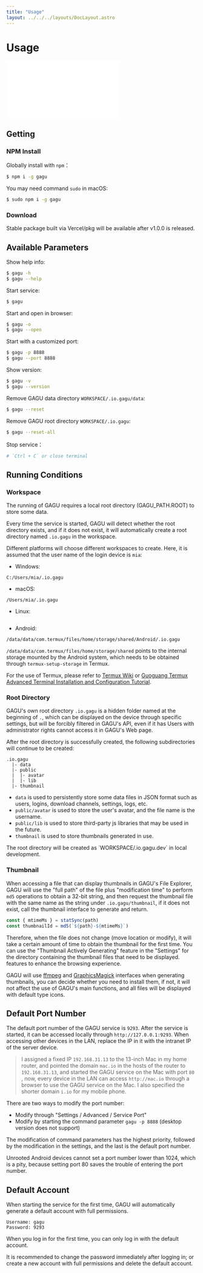```yaml
---
title: "Usage"
layout: ../../../layouts/DocLayout.astro
---
```


# Usage

<iframe
  src="//player.bilibili.com/player.html"
  scrolling="no"
  border="0"
  frameborder="no"
  framespacing="0"
  allowfullscreen="true"
>
</iframe>

## Getting

### NPM Install

Globally install with `npm`：

```sh
$ npm i -g gagu
```

You may need command `sudo` in macOS:

```sh
$ sudo npm i -g gagu
```

### Download

<div class="apply-tip">
Stable package built via Vercel/pkg will be available after v1.0.0 is released.
</div>

## Available Parameters

Show help info:

```sh
$ gagu -h
$ gagu --help
```

Start service:

```sh
$ gagu
```

Start and open in browser:

```sh
$ gagu -o
$ gagu --open
```

Start with a customized port:

```sh
$ gagu -p 8888
$ gagu --port 8888
```

Show version:

```sh
$ gagu -v
$ gagu --version
```

Remove GAGU data directory `WORKSPACE/.io.gagu/data`:

```sh
$ gagu --reset
```

Remove GAGU root directory `WORKSPACE/.io.gagu`:

```sh
$ gagu --reset-all
```

Stop service：

```sh
# `Ctrl + C` or close terminal
```

## Running Conditions

### Workspace

The running of GAGU requires a local root directory (GAGU_PATH.ROOT) to store some data.

Every time the service is started, GAGU will detect whether the root directory exists, and if it does not exist, it will automatically create a root directory named `.io.gagu` in the workspace.

Different platforms will choose different workspaces to create. Here, it is assumed that the user name of the login device is `mia`:

- Windows:

```
C:/Users/mia/.io.gagu
```

- macOS:

```
/Users/mia/.io.gagu
```

- Linux:

```

```

- Android:

```
/data/data/com.termux/files/home/storage/shared/Android/.io.gagu
```

`/data/data/com.termux/files/home/storage/shared` points to the internal storage mounted by the Android system, which needs to be obtained through `termux-setup-storage` in Termux.

For the use of Termux, please refer to [Termux Wiki](https://wiki.termux.com/) or [Guoguang Termux Advanced Terminal Installation and Configuration Tutorial](https://www.sqlsec.com/2018/05/termux.html ).

### Root Directory

GAGU's own root directory `.io.gagu` is a hidden folder named at the beginning of `.`, which can be displayed on the device through specific settings, but will be forcibly filtered in GAGU's API, even if it has Users with administrator rights cannot access it in GAGU's Web page.

After the root directory is successfully created, the following subdirectories will continue to be created:

```
.io.gagu
  |- data
  |- public
  |  |- avatar
  |  |- lib
  |- thumbnail
```

- `data` is used to persistently store some data files in JSON format such as users, logins, download channels, settings, logs, etc.
- `public/avatar` is used to store the user's avatar, and the file name is the username.
- `public/lib` is used to store third-party js libraries that may be used in the future.
- `thumbnail` is used to store thumbnails generated in use.

<div class="apply-tip">
The root directory will be created as `WORKSPACE/.io.gagu.dev` in local development.
</div>

### Thumbnail

When accessing a file that can display thumbnails in GAGU's File Explorer, GAGU will use the "full path" of the file plus "modification time" to perform `md5` operations to obtain a 32-bit string, and then request the thumbnail file with the same name as the string under `.io.gagu/thumbnail`, if it does not exist, call the thumbnail interface to generate and return.

```js
const { mtimeMs } = statSync(path)
const thumbnailId = md5(`${path}-${mtimeMs}`)
```

Therefore, when the file does not change (move location or modify), it will take a certain amount of time to obtain the thumbnail for the first time. You can use the "Thumbnail Actively Generating" feature in the "Settings" for the directory containing the thumbnail files that need to be displayed. features to enhance the browsing experience.

GAGU will use [ffmpeg](https://ffmpeg.org/) and [GraphicsMagick](http://www.graphicsmagick.org/) interfaces when generating thumbnails, you can decide whether you need to install them, if not, it will not affect the use of GAGU's main functions, and all files will be displayed with default type icons.

## Default Port Number

The default port number of the GAGU service is `9293`. After the service is started, it can be accessed locally through `http://127.0.0.1:9293`. When accessing other devices in the LAN, replace the IP in it with the intranet IP of the server device.

> I assigned a fixed IP `192.168.31.13` to the 13-inch Mac in my home router, and pointed the domain `mac.io` in the hosts of the router to `192.168.31.13`, and started the GAGU service on the Mac with port `80` , now, every device in the LAN can access `http://mac.io` through a browser to use the GAGU service on the Mac. I also specified the shorter domain `i.io` for my mobile phone.

There are two ways to modify the port number:

- Modify through "Settings / Advanced / Service Port"
- Modify by starting the command parameter `gagu -p 8888` (desktop version does not support)

The modification of command parameters has the highest priority, followed by the modification in the settings, and the last is the default port number.

<div class="apply-tip">
Unrooted Android devices cannot set a port number lower than 1024, which is a pity, because setting port 80 saves the trouble of entering the port number.
</div>

## Default Account

When starting the service for the first time, GAGU will automatically generate a default account with full permissions.

```
Username: gagu
Password: 9293
```

When you log in for the first time, you can only log in with the default account.

<div class="apply-tip">
It is recommended to change the password immediately after logging in; or create a new account with full permissions and delete the default account.
</div>
